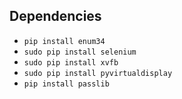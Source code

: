 Dependencies
---------
+ `pip install enum34`
+ `sudo pip install selenium`
+ `sudo pip install xvfb`
+ `sudo pip install pyvirtualdisplay`
+ `pip install passlib`